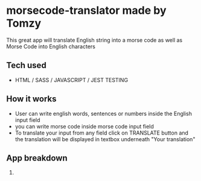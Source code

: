 # morsecode-translator made by Tomzy
This great app will translate English string into a morse code as well as Morse Code into English characters

## Tech used
- HTML / SASS / JAVASCRIPT / JEST TESTING

## How it works
- User can write english words, sentences or numbers inside the English input field 
- you can write morse code inside morse code input field
- To translate your input from any field click on TRANSLATE button and the translation will be displayed in textbox underneath "Your translation" 

## App breakdown

1. 
